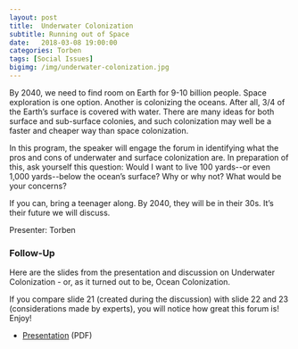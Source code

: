 ```yaml
---
layout: post
title:  Underwater Colonization
subtitle: Running out of Space 
date:   2018-03-08 19:00:00
categories: Torben 
tags: [Social Issues]
bigimg: /img/underwater-colonization.jpg
---
```


By 2040, we need to find room on Earth for 9-10 billion people. Space exploration is one option. Another is colonizing the oceans. After all, 3/4 of the Earth’s surface is covered with water. There are many ideas for both surface and sub-surface colonies, and such colonization may well be a faster and cheaper way than space colonization. 

In this program, the speaker will engage the forum in identifying what the pros and cons of underwater and surface colonization are. In preparation of this, ask yourself this question: Would I want to live 100 yards--or even 1,000 yards--below the ocean’s surface? Why or why not? What would be your concerns? 

If you can, bring a teenager along. By 2040, they will be in their 30s. It’s their future we will discuss.

Presenter: Torben

### Follow-Up

Here are the slides from the presentation and discussion on Underwater Colonization - or, as it turned out to be, Ocean Colonization.

If you compare slide 21 (created during the discussion) with slide 22 and 23 (considerations made by experts), you will notice how great this forum is! Enjoy!

* [Presentation](/assets/present/2018/underwater-colonization.pdf) (PDF)